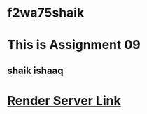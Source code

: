 # f2wa75shaik
# This is Assignment 09

## shaik ishaaq 

# [Render Server Link](https://f2wa75shaik.onrender.com/)